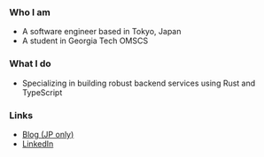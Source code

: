 ### Who I am
- A software engineer based in Tokyo, Japan
- A student in Georgia Tech OMSCS

### What I do
- Specializing in building robust backend services using Rust and TypeScript

### Links
- [Blog (JP only)](https://shgnkn.com)
- [LinkedIn](https://www.linkedin.com/in/shogo-nakano-59973815b/)

<!--
**shogo-nakano-desu/shogo-nakano-desu** is a ✨ _special_ ✨ repository because its `README.md` (this file) appears on your GitHub profile.

Here are some ideas to get you started:

- 🔭 I’m currently working on ...
- 🌱 I’m currently learning ...
- 👯 I’m looking to collaborate on ...
- 🤔 I’m looking for help with ...
- 💬 Ask me about ...
- 📫 How to reach me: ...
- 😄 Pronouns: ...
- ⚡ Fun fact: ...
-->
